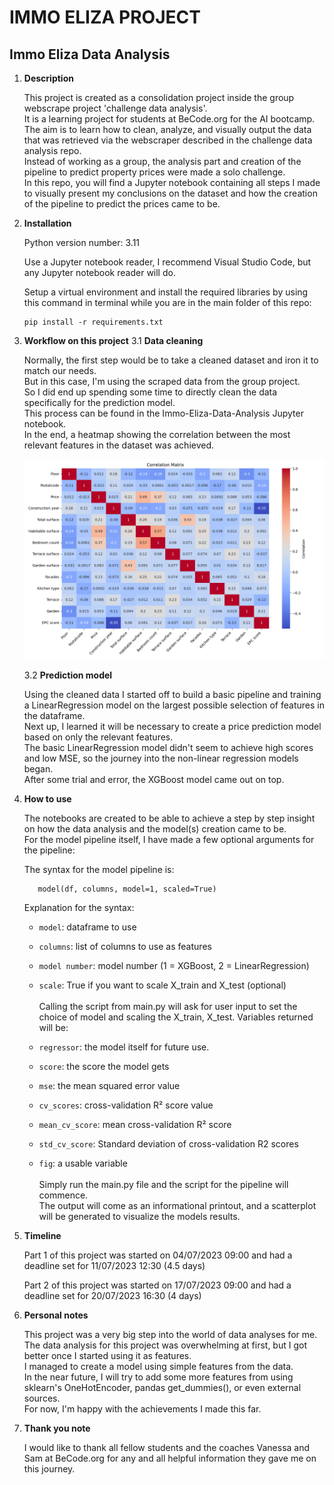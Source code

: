 # IMMO ELIZA PROJECT

## Immo Eliza Data Analysis
1. **Description**

   This project is created as a consolidation project inside the group webscrape project 'challenge data analysis'.     
   It is a learning project for students at BeCode.org for the AI bootcamp.     
   The aim is to learn how to clean, analyze, and visually output the data that was retrieved via the webscraper described in the challenge data analysis repo.     
   Instead of working as a group, the analysis part and creation of the pipeline to predict property prices were made a solo challenge.     
   In this repo, you will find a Jupyter notebook containing all steps I made to visually present my conclusions on the dataset and how the creation of the pipeline to predict the prices came to be.

2. **Installation**

   Python version number: 3.11
   
   Use a Jupyter notebook reader, I recommend Visual Studio Code, but any Jupyter notebook reader will do. 
   
   Setup a virtual environment and install the required libraries by using this command in terminal while you are in the main folder of this repo:    
   ```
   pip install -r requirements.txt
   ```
3. **Workflow on this project**
   3.1 **Data cleaning**

   Normally, the first step would be to take a cleaned dataset and iron it to match our needs.      
   But in this case, I'm using the scraped data from the group project.     
   So I did end up spending some time to directly clean the data specifically for the prediction model.     
   This process can be found in the Immo-Eliza-Data-Analysis Jupyter notebook.     
   In the end, a heatmap showing the correlation between the most relevant features in the dataset was achieved.

   ![Alt text](<data-exploration/Correlation Matrix.png>)

   3.2 **Prediction model**

   Using the cleaned data I started off to build a basic pipeline and training a LinearRegression model on the largest possible selection of features in the dataframe.     
   Next up, I learned it will be necessary to create a price prediction model based on only the relevant features.     
   The basic LinearRegression model didn't seem to achieve high scores and low MSE, so the journey into the non-linear regression models began.     
   After some trial and error, the XGBoost model came out on top.

4. **How to use**

   The notebooks are created to be able to achieve a step by step insight on how the data analysis and the model(s) creation came to be.     
   For the model pipeline itself, I have made a few optional arguments for the pipeline:

   The syntax for the model pipeline is:

   ```
      model(df, columns, model=1, scaled=True)
   ```
   Explanation for the syntax:

   - `model`: dataframe to use
   - `columns`: list of columns to use as features
   - `model number`: model number (1 = XGBoost, 2 = LinearRegression)
   - `scale`: True if you want to scale X_train and X_test (optional)
   <br/><br/>
   Calling the script from main.py will ask for user input to set the choice of model and scaling the X_train, X_test. Variables returned will be:

   - `regressor`: the model itself for future use.
   - `score`: the score the model gets
   - `mse`: the mean squared error value
   - `cv_scores`: cross-validation R² score value
   - `mean_cv_score`: mean cross-validation R² score
   - `std_cv_score`: Standard deviation of cross-validation R2 scores
   - `fig`: a usable variable
   <br/><br/>
   Simply run the main.py file and the script for the pipeline will commence.     
   The output will come as an informational printout, and a scatterplot will be generated to visualize the models results.

5. **Timeline**

   Part 1 of this project was started on 04/07/2023 09:00 and had a deadline set for 11/07/2023 12:30 (4.5 days)

   Part 2 of this project was started on 17/07/2023 09:00 and had a deadline set for 20/07/2023 16:30 (4 days)

6. **Personal notes**

   This project was a very big step into the world of data analyses for me.     
   The data analysis for this project was overwhelming at first, but I got better once I started using it as features.     
   I managed to create a model using simple features from the data.     
   In the near future, I will try to add some more features from using sklearn's OneHotEncoder, pandas get_dummies(), or even external sources.     
   For now, I'm happy with the achievements I made this far.

7. **Thank you note**

   I would like to thank all fellow students and the coaches Vanessa and Sam at BeCode.org for any and all helpful information they gave me on this journey.
